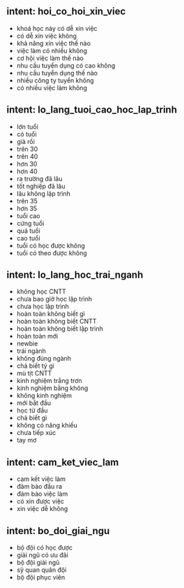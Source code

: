 ## intent: hoi_co_hoi_xin_viec
- khoá học này có dễ xin việc
- có dễ xin việc không
- khả năng xin việc thế nào
- việc làm có nhiều không
- cơ hội việc làm thế nào
- nhu cầu tuyển dụng có cao không
- nhu cầu tuyển dụng thế nào
- nhiều công ty tuyển không
- có nhiều việc làm không

## intent: lo_lang_tuoi_cao_hoc_lap_trinh
- lớn tuổi
- có tuổi
- già rồi
- trên 30
- trên 40
- hơn 30
- hơn 40
- ra trường đã lâu
- tốt nghiệp đã lâu
- lâu không lập trình
- trên 35
- hơn 35
- tuổi cao
- cứng tuổi
- quá tuổi
- cao tuổi
- tuổi có học được không
- tuổi có theo được không

## intent: lo_lang_hoc_trai_nganh
- không học CNTT
- chưa bao giờ học lập trình
- chưa học lập trình
- hoàn toàn không biết gì
- hoàn toàn không biết CNTT
- hoàn toàn không biết lập trình
- hoàn toàn mới
- newbie
- trái ngành
- không đúng ngành
- chả biết tý gì
- mù tịt CNTT
- kinh nghiệm trắng trơn
- kinh nghiệm bằng không
- không kinh nghiệm
- mới bắt đầu
- học từ đầu
- chả biết gì
- không có năng khiếu
- chưa tiếp xúc
- tay mơ

## intent: cam_ket_viec_lam
- cam kết việc làm
- đảm bảo đầu ra
- đảm bảo việc làm
- có xin được việc
- xin việc dễ không

## intent: bo_doi_giai_ngu
- bộ đội có học được
- giải ngũ có ưu đãi
- bộ đội giải ngũ
- sỹ quan quân đội
- bộ đội phục viên
